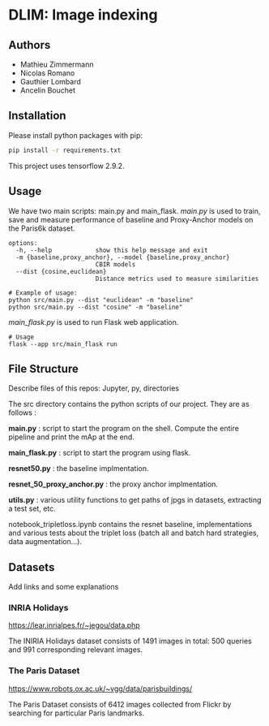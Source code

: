 # DLIM: Image indexing
## Authors
- Mathieu Zimmermann
- Nicolas Romano
- Gauthier Lombard
- Ancelin Bouchet

## Installation

Please install python packages with pip:
```sh
pip install -r requirements.txt
```
This project uses tensorflow 2.9.2.

## Usage

We have two main scripts: main.py and main_flask.
*main.py* is used to train, save and measure performance of baseline and Proxy-Anchor models on the Paris6k dataset.
```
options:
  -h, --help            show this help message and exit
  -m {baseline,proxy_anchor}, --model {baseline,proxy_anchor}
                        CBIR models
  --dist {cosine,euclidean}
                        Distance metrics used to measure similarities

# Example of usage:
python src/main.py --dist "euclidean" -m "baseline"
python src/main.py --dist "cosine" -m "baseline"
```
*main_flask.py* is used to run Flask web application.
```
# Usage
flask --app src/main_flask run
```

## File Structure

Describe files of this repos:
Jupyter, py, directories

The src directory contains the python scripts of our project. They are as follows :  

__main.py__ : script to start the program on the shell. Compute the entire pipeline and print the mAp at the end.

__main_flask.py__ : script to start the program using flask.

__resnet50.py__ : the baseline implmentation.

__resnet_50_proxy_anchor.py__ : the proxy anchor implmentation.

__utils.py__ : various utility functions to get paths of jpgs in datasets, extracting a test set, etc.

notebook_tripletloss.ipynb contains the resnet baseline, implementations and various tests about the triplet loss (batch all and batch hard strategies, data augmentation...).

## Datasets

Add links and some explanations

### INRIA Holidays

https://lear.inrialpes.fr/~jegou/data.php

The INIRIA Holidays dataset consists of 1491 images in total: 500 queries and 991 corresponding relevant images.
 
### The Paris Dataset

https://www.robots.ox.ac.uk/~vgg/data/parisbuildings/

The Paris Dataset consists of 6412 images collected from Flickr by searching for particular Paris landmarks.

